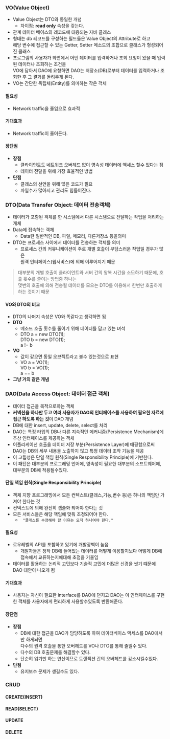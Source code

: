 ### VO(Value Object)
- Value Object는 DTO와 동일한 개념
    - 차이점: **read only** 속성을 갖는다.
- 관계 데이터 베이스의 레코드에 대응되는 자바 클래스
- 형태는 db 레코드를 구성하는 필드들은 Value Object의 Attribute로 하고 <br>해당 변수에 접근할 수 있는 Getter, Setter 메소드의 조합으로 클래스가 형성되어진 클래스
- 프로그램의 사용자가 화면에서 어떤 데이터를 입력하거나 조회 요청이 왔을 때 입력된 데이터나 조회하는 조건을<br> VO에 담아서 DAO에 요청하면 DAO는 저장소(DB)로부터 데이터를 입력하거나 조회한 후 그 결과를 돌려주게 된다.
- VO는 간단한 독립체(Entity)를 의미하는 작은 객체
#### 필요성
- Network traffic을 줄임으로 효과적
#### 기대효과
- Network traffic이 줄어든다.
#### 장단점
- **장점**
    - 클라이언트도 네트워크 오버헤드 없이 영속성 데이터에 액세스 할수 있다는 점
    - 데이터 전달을 위해 가장 효율적인 방법
- **단점**
    - 클래스의 선언을 위해 많은 코드가 필요
    - 파일수가 많아지고 관리도 힘들어진다.
### DTO(Data Transfer Object: 데이터 전송객체)
- 데이터가 포함된 객체를 한 시스템에서 다른 시스템으로 전달하는 작업을 처리하는 개체
- Data에 접속하는 객체
    - Data란 일반적인 DB, 파일, 메모리, 다른저장소 등을의미
- DTO는 프로세스 사이에서 데이터를 전송하는 객체를 의미
     - 프로세스 간의 커뮤니케이션이 주로 개별 호출이 부담스러운 작업일 경우가 많은<br> 원격 인터페이스(웹서비스)에 의해 이루어지기 때문
>대부분의 개별 호출이 클라이언트와 서버 간의 왕복 시간을 소모하기 때문에, 호출 횟수를 줄이는 방법중 하나는 <br>몇번의 호출에 의해 전송될 데이터를 모으는 DTO를 이용해서 한번만 호출하게 하는 것이기 때문
#### VO와 DTO의 비교
- DTO의 나머지 속성은 VO와 똑같다고 생각하면 됨
- **DTO**
    - 메소드 호출 횟수를 줄이기 위해 데이터를 담고 있는 녀석
    - DTO a = new DTO(1);<br>DTO b = new DTO(1); <br> a != b
- **VO**
    - 값이 같으면 동일 오브젝트라고 볼수 있는것으로 표현
    - VO a = VO(1);<br>VO b = VO(1); <br> a == b
- **그냥 거의 같은 개념**

### DAO(Data Access Object: 데이터 접근 객체)
- 데이터 접근을 목적으로하는 객체
- **커넥션을 하나만 두고 여러 사용자가 DAO의 인터페이스를 사용하여 필요한 자료에 접근 하도록 하는 것**이 DAO 개념
- DB에 대한 insert, update, delete, select를 처리
- DAO는 특정 타입의 DB나 다른 지속적인 메커니즘(Persistence Mechanism)에 추상 인터페이스를 제공하는 객체
- 어플리케이션 호출을 데이터 저장 부분(Persistence Layer)에 매핑함으로써 <br>DAO는 DB의 세부 내용을 노출하지 않고 특정 데이터 조작 기능을 제공
- 이 고립성은 단일 책임 원칙(Single Responsibility Principle)에 기반한다.
- 이 패턴은 대부분의 프로그래밍 언어에, 영속성이 필요한 대부분의 소프트웨어에, 대부분의 DB에 적용될수있다.

#### 단일 책임 원칙(Single Responsibility Principle)
- 객체 지향 프로그래밍에서 모든 컨텍스트(클래스,기능,변수 등)은 하나의 책임만 가져야 한다는 것
- 컨텍스트에 의해 완전히 캡슐화 되어야 한다는 것
- 모든 서비스들은 해당 책임에 맞춰 조정되어야 한다.
    - ``` "클래스를 수정해야 할 이유는 오직 하나여야 한다."```
#### 필요성
- 로우레벨의 API를 포함하고 있기에 개발장벽이 높음
    - 개발자들은 정작 DB에 들어있는 데이터를 어떻게 이용할지보다 어떻게 DB에 접속해서 교류하는지에대해 초점을 기울임
- 데이터를 활용하는 논리적 고민보다 기술적 고민에 더많은 신경을 썻기 떄문에 DAO 대안이 나오게 됨

#### 기대효과
- 사용자는 자신이 필요한 interface를 DAO에 던지고 DAO는 이 인터페이스를 구현한 객체를 사용자에게 편리하게 사용할수있도록 반환해준다.
#### 장단점
- **장점**
    - DB에 대한 접근을 DAO가 담당하도록 하여 데이터베이스 액세스를 DAO에서만 하게되면<br> 다수의 원격 호출을 통한 오버헤드를 VO나 DTO를 통해 줄일수 있다.
    - 다수의 DB 호출문제를 해결할수 있다.
    - 단순히 읽기만 하는 연산이므로 트랜잭션 간의 오버헤드를 감소시킬수있다.
- **단점**
    - 유지보수 문제가 생길수도 있다.

### CRUD
#### CREATE(INSERT)
#### READ(SELECT)
#### UPDATE
#### DELETE
